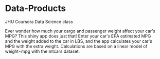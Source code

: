 # Data-Products
JHU Coursera Data Science class

Ever wonder how much your cargo and passenger weight affect your car's MPG? This shiny app does just that!
Enter your car's EPA estimated MPG and the weight added to the car in LBS, 
and the app calculates your car's MPG with the extra weight. 
Calculations are based on a linear model of weight~mpg with the mtcars dataset.  
